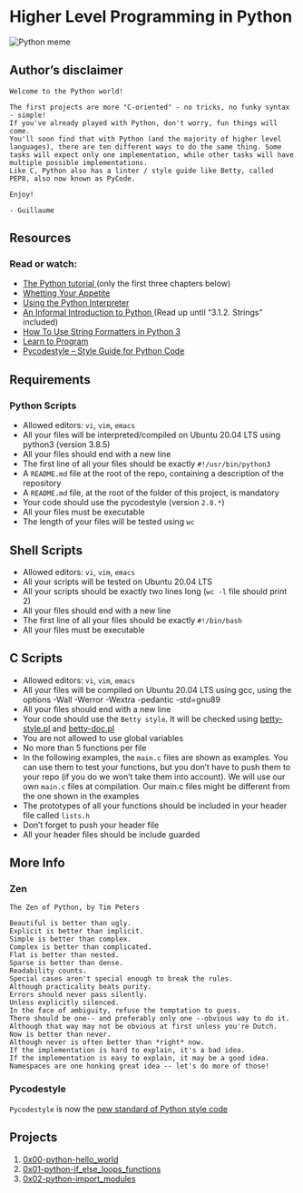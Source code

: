 # Higher Level Programming in Python
![Python meme](https://s3.amazonaws.com/intranet-projects-files/holbertonschool-higher-level_programming+/231/48a9fdbd67c84a328a9df9ec8d93b9ac2458ac37721d7d53e51a27fb2bdc5263.jpg)
## Author’s disclaimer
```
Welcome to the Python world!

The first projects are more "C-oriented" - no tricks, no funky syntax - simple!
If you've already played with Python, don't worry, fun things will come.
You'll soon find that with Python (and the majority of higher level languages), there are ten different ways to do the same thing. Some tasks will expect only one implementation, while other tasks will have multiple possible implementations.
Like C, Python also has a linter / style guide like Betty, called PEP8, also now known as PyCode.

Enjoy!

- Guillaume
```
## Resources
### Read or watch:

- [The Python tutorial ](https://alx-intranet.hbtn.io/rltoken/JsFCs_NBzMAR7-XPAZ9BoA)(only the first three chapters below)
- [Whetting Your Appetite](https://alx-intranet.hbtn.io/rltoken/kifRlLG2iMX5AZiW8lrCMg)
- [Using the Python Interpreter](https://alx-intranet.hbtn.io/rltoken/RVpfAuagCo9SdfYeoHd6jg)
- [An Informal Introduction to Python ](https://alx-intranet.hbtn.io/rltoken/bVps0ZPWq7qVZ7vc-eJGTw)(Read up until “3.1.2. Strings” included)
- [How To Use String Formatters in Python 3](https://alx-intranet.hbtn.io/rltoken/Ju0J8BxkuPX5yKZctyKfsQ)
- [Learn to Program](https://alx-intranet.hbtn.io/rltoken/szBsJ-Qyig_RrImN7RGlOg)
- [Pycodestyle – Style Guide for Python Code](https://alx-intranet.hbtn.io/rltoken/tgYt-0zVy1T4sDlE9ohxnA)
## Requirements
### Python Scripts
- Allowed editors: `vi`, `vim`, `emacs`
- All your files will be interpreted/compiled on Ubuntu 20.04 LTS using python3 (version 3.8.5)
- All your files should end with a new line
- The first line of all your files should be exactly `#!/usr/bin/python3`
- A `README.md` file at the root of the repo, containing a description of the repository
- A `README.md` file, at the root of the folder of this project, is mandatory
- Your code should use the pycodestyle (version `2.8.*`)
- All your files must be executable
- The length of your files will be tested using `wc`
## Shell Scripts
- Allowed editors: `vi`, `vim`, `emacs`
- All your scripts will be tested on Ubuntu 20.04 LTS
- All your scripts should be exactly two lines long (`wc -l` file should print 2)
- All your files should end with a new line
- The first line of all your files should be exactly `#!/bin/bash`
- All your files must be executable
## C Scripts
- Allowed editors: `vi`, `vim`, `emacs`
- All your files will be compiled on Ubuntu 20.04 LTS using gcc, using the options -Wall -Werror -Wextra -pedantic -std=gnu89
- All your files should end with a new line
- Your code should use the `Betty style`. It will be checked using [betty-style.pl](https://github.com/holbertonschool/Betty/blob/master/betty-style.pl) and [betty-doc.pl](https://github.com/holbertonschool/Betty/blob/master/betty-doc.pl)
- You are not allowed to use global variables
- No more than 5 functions per file
- In the following examples, the `main.c` files are shown as examples. You can use them to test your functions, but you don’t have to push them to your repo (if you do we won’t take them into account). We will use our own `main.c` files at compilation. Our main.c files might be different from the one shown in the examples
- The prototypes of all your functions should be included in your header file called `lists.h`
- Don’t forget to push your header file
- All your header files should be include guarded
## More Info
### Zen
```
The Zen of Python, by Tim Peters

Beautiful is better than ugly.
Explicit is better than implicit.
Simple is better than complex.
Complex is better than complicated.
Flat is better than nested.
Sparse is better than dense.
Readability counts.
Special cases aren't special enough to break the rules.
Although practicality beats purity.
Errors should never pass silently.
Unless explicitly silenced.
In the face of ambiguity, refuse the temptation to guess.
There should be one-- and preferably only one --obvious way to do it.
Although that way may not be obvious at first unless you're Dutch.
Now is better than never.
Although never is often better than *right* now.
If the implementation is hard to explain, it's a bad idea.
If the implementation is easy to explain, it may be a good idea.
Namespaces are one honking great idea -- let's do more of those!
```
### Pycodestyle
`Pycodestyle` is now the [new standard of Python style code](https://alx-intranet.hbtn.io/rltoken/UQ25jC6sA5XqZl6ZZIdAaw)

## Projects
1. [0x00-python-hello_world](https://github.com/Wireless-XZ/alx-higher_level_programming/tree/master/0x00-python-hello_world)
2. [0x01-python-if_else_loops_functions](https://github.com/Wireless-XZ/alx-higher_level_programming/tree/master/0x01-python-if_else_loops_functions)
3. [0x02-python-import_modules](https://github.com/Wireless-XZ/alx-higher_level_programming/tree/master/0x02-python-import_modules)

